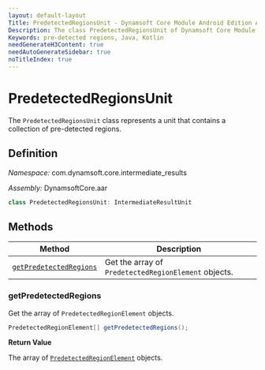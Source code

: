 ```yaml
---
layout: default-layout
Title: PredetectedRegionsUnit - Dynamsoft Core Module Android Edition API Reference
Description: The class PredetectedRegionsUnit of Dynamsoft Core Module represents a unit that contains a collection of pre-detected regions.
Keywords: pre-detected regions, Java, Kotlin
needGenerateH3Content: true
needAutoGenerateSidebar: true
noTitleIndex: true
---
```


# PredetectedRegionsUnit

The `PredetectedRegionsUnit` class represents a unit that contains a collection of pre-detected regions.

## Definition

*Namespace:* com.dynamsoft.core.intermediate_results

*Assembly:* DynamsoftCore.aar

```java
class PredetectedRegionsUnit: IntermediateResultUnit
```

## Methods

| Method | Description |
| ------ | ----------- |
| [`getPredetectedRegions`](#getpredetectedregions) | Get the array of `PredetectedRegionElement` objects. |

### getPredetectedRegions

Get the array of `PredetectedRegionElement` objects.

```java
PredetectedRegionElement[] getPredetectedRegions();
```

**Return Value**

The array of [`PredetectedRegionElement`](predetected-region-element.md) objects.
